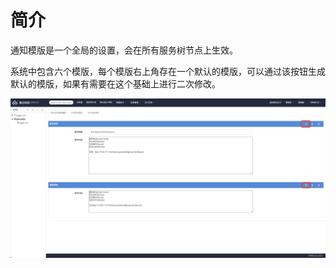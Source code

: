 # 简介

通知模版是一个全局的设置，会在所有服务树节点上生效。

系统中包含六个模版，每个模版右上角存在一个默认的模版，可以通过该按钮生成默认的模版，如果有需要在这个基础上进行二次修改。

![模版管理](/模版管理/images/模版管理.png)